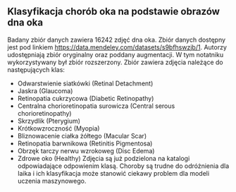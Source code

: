 ## Klasyfikacja chorób oka na podstawie obrazów dna oka
Badany zbiór danych zawiera 16242 zdjęć dna oka. Zbiór danych dostępny jest pod linkiem https://data.mendeley.com/datasets/s9bfhswzjb/1. Autorzy udostępniają zbiór oryginalny oraz poddany augmentacji. W tym notatniku wykorzystywany był zbiór rozszerzony. Zbiór zawiera zdjęcia należące do następujących klas:
- Odwarstwienie siatkówki (Retinal Detachment)
- Jaskra (Glaucoma)
- Retinopatia cukrzycowa (Diabetic Retinopathy)
- Centralna chorioretinopatia surowicza (Central serous chorioretinopathy)
- Skrzydlik (Pterygium)
- Krótkowzroczność (Myopia)
- Bliznowacenie ciałka żółtego (Macular Scar)
- Retinopatia barwnikowa (Retinitis Pigmentosa)
- Obrzęk tarczy nerwu wzrokoweg (Disc Edema)
- Zdrowe oko (Healthy)
Zdjęcia są już podzielona na katalogi odpowiadające odpowienim klasą. Choroby są trudne do odróżnienia dla laika i ich klasyfikacja może stanowić ciekawy problem dla modeli uczenia maszynowego.
